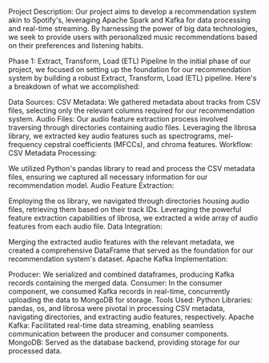 Project Description:
Our project aims to develop a recommendation system akin to Spotify's, leveraging Apache Spark and Kafka for data processing and real-time streaming. By harnessing the power of big data technologies, we seek to provide users with personalized music recommendations based on their preferences and listening habits.

Phase 1: Extract, Transform, Load (ETL) Pipeline
In the initial phase of our project, we focused on setting up the foundation for our recommendation system by building a robust Extract, Transform, Load (ETL) pipeline. Here's a breakdown of what we accomplished:

Data Sources:
CSV Metadata: We gathered metadata about tracks from CSV files, selecting only the relevant columns required for our recommendation system.
Audio Files: Our audio feature extraction process involved traversing through directories containing audio files. Leveraging the librosa library, we extracted key audio features such as spectrograms, mel-frequency cepstral coefficients (MFCCs), and chroma features.
Workflow:
CSV Metadata Processing:

We utilized Python's pandas library to read and process the CSV metadata files, ensuring we captured all necessary information for our recommendation model.
Audio Feature Extraction:

Employing the os library, we navigated through directories housing audio files, retrieving them based on their track IDs.
Leveraging the powerful feature extraction capabilities of librosa, we extracted a wide array of audio features from each audio file.
Data Integration:

Merging the extracted audio features with the relevant metadata, we created a comprehensive DataFrame that served as the foundation for our recommendation system's dataset.
Apache Kafka Implementation:

Producer: We serialized and combined dataframes, producing Kafka records containing the merged data.
Consumer: In the consumer component, we consumed Kafka records in real-time, concurrently uploading the data to MongoDB for storage.
Tools Used:
Python Libraries: pandas, os, and librosa were pivotal in processing CSV metadata, navigating directories, and extracting audio features, respectively.
Apache Kafka: Facilitated real-time data streaming, enabling seamless communication between the producer and consumer components.
MongoDB: Served as the database backend, providing storage for our processed data.
